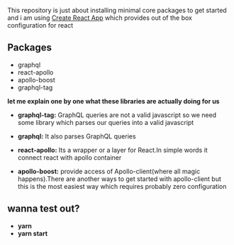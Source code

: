 
This repository is just about installing minimal core packages to get started and i am using  [Create React App](https://github.com/facebook/create-react-app) which provides out of the box configuration for react


## Packages 

- graphql
- react-apollo
- apollo-boost
- graphql-tag

 **let me explain one by one what these libraries are actually doing for us**

- **graphql-tag:** GraphQL queries are not a valid javascript so we need some library which parses our queries into a valid javascript

- **graphql:** It also parses GraphQL queries

- **react-apollo:** Its a wrapper or a layer for React.In simple words it connect react with apollo container

- **apollo-boost:** provide access of Apollo-client(where all magic happens).There are another ways to get started with apollo-client but this is the most easiest way which requires probably zero configuration



## wanna test out?
- **yarn**
- **yarn start**

